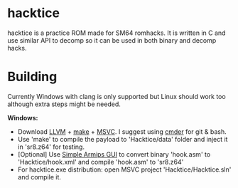 # hacktice
hacktice is a practice ROM made for SM64 romhacks. It is written in C and use similar API to decomp so it can be used in both binary and decomp hacks.

# Building
Currently Windows with clang is only supported but Linux should work too although extra steps might be needed.

**Windows:**
* Download [LLVM](https://github.com/llvm/llvm-project/releases) + [make](http://gnuwin32.sourceforge.net/downlinks/make-bin-zip.php) + [MSVC](https://visualstudio.microsoft.com/vs/features/cplusplus/). I suggest using [cmder](https://cmder.app/) for git & bash.
* Use 'make' to compile the payload to 'Hacktice/data' folder and inject it in 'sr8.z64' for testing.
* [Optional] Use [Simple Armips GUI](https://github.com/DavidSM64/SimpleArmipsGui/releases) to convert binary 'hook.asm' to 'Hacktice/hook.xml' and compile 'hook.asm' to 'sr8.z64'
* For hacktice.exe distribution: open MSVC project 'Hacktice/Hacktice.sln' and compile it.
